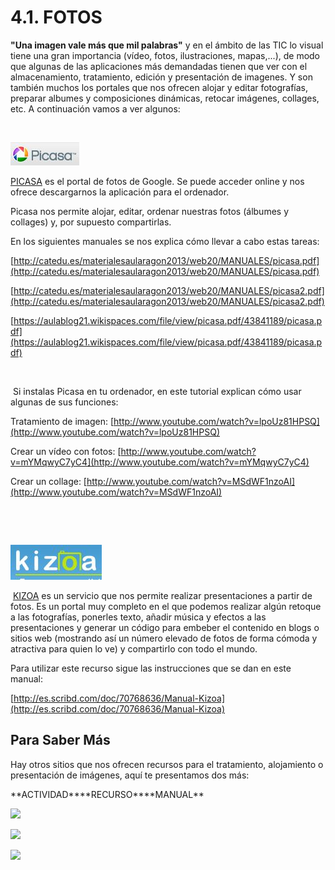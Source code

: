 
# 4.1. FOTOS

**"Una imagen vale más que mil palabras"** y en el ámbito de las TIC lo visual tiene una gran importancia (vídeo, fotos, ilustraciones, mapas,...), de modo que algunas de las aplicaciones más demandadas tienen que ver con el almacenamiento, tratamiento, edición y presentación de imagenes. Y son también muchos los portales que nos ofrecen alojar y editar fotografías, preparar albumes y composiciones dinámicas, retocar imágenes, collages, etc. A continuación vamos a ver algunos:

 


![](img/picasa.JPG)

[PICASA](https://accounts.google.com/ServiceLogin?hl=es&amp;continue=https%3A%2F%2Fpicasaweb.google.com%2Flh%2Flogin%3Fcontinue%3Dhttps%253A%252F%252Fpicasaweb.google.com%252Fhome%253Fhl%253Des&amp;service=lh2&amp;ltmpl=gp&amp;passive=true) es el portal de fotos de Google. Se puede acceder online y nos ofrece descargarnos la aplicación para el ordenador.

Picasa nos permite alojar, editar, ordenar nuestras fotos (álbumes y collages) y, por supuesto compartirlas.

En los siguientes manuales se nos explica cómo llevar a cabo estas tareas:

[http://catedu.es/materialesaularagon2013/web20/MANUALES/picasa.pdf](http://catedu.es/materialesaularagon2013/web20/MANUALES/picasa.pdf)

[http://catedu.es/materialesaularagon2013/web20/MANUALES/picasa2.pdf](http://catedu.es/materialesaularagon2013/web20/MANUALES/picasa2.pdf)

[https://aulablog21.wikispaces.com/file/view/picasa.pdf/43841189/picasa.pdf](https://aulablog21.wikispaces.com/file/view/picasa.pdf/43841189/picasa.pdf)

 

 Si instalas Picasa en tu ordenador, en este tutorial explican cómo usar algunas de sus funciones:

Tratamiento de imagen: [http://www.youtube.com/watch?v=lpoUz81HPSQ](http://www.youtube.com/watch?v=lpoUz81HPSQ)

Crear un vídeo con fotos: [http://www.youtube.com/watch?v=mYMqwyC7yC4](http://www.youtube.com/watch?v=mYMqwyC7yC4)

Crear un collage: [http://www.youtube.com/watch?v=MSdWF1nzoAI](http://www.youtube.com/watch?v=MSdWF1nzoAI)

 

 


![](img/kizoa.JPG)

 [KIZOA](http://www.kizoa.es/?gclid=CIq_-rmajbsCFYgKwwodWUUAgA) es un servicio que nos permite realizar presentaciones a partir de fotos. Es un portal muy completo en el que podemos realizar algún retoque a las fotografías, ponerles texto, añadir música y efectos a las presentaciones y generar un código para embeber el contenido en blogs o sitios web (mostrando así un número elevado de fotos de forma cómoda y atractiva para quien lo ve) y compartirlo con todo el mundo.

Para utilizar este recurso sigue las instrucciones que se dan en este manual:

[http://es.scribd.com/doc/70768636/Manual-Kizoa](http://es.scribd.com/doc/70768636/Manual-Kizoa)

## Para Saber Más

Hay otros sitios que nos ofrecen recursos para el tratamiento, alojamiento o presentación de imágenes, aquí te presentamos dos más:
<td style="width: 300px; text-align: center;">**ACTIVIDAD**</td><td style="width: 300px; text-align: center;">**RECURSO**</td><td style="width: 300px; text-align: center;">**MANUAL**</td>

![](flickr.JPG)

![](picture_trail.JPG)

![](pixr.JPG)

